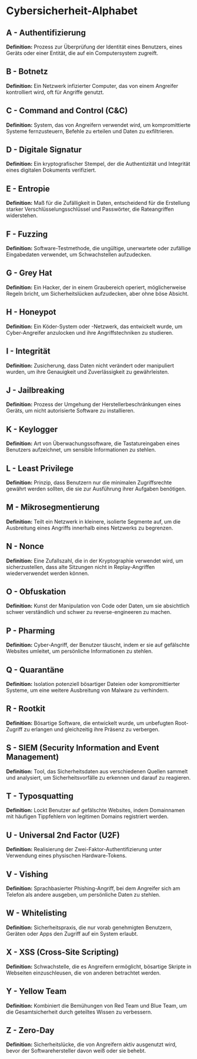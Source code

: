 # Cybersicherheit-Alphabet


## A - Authentifizierung
**Definition:** Prozess zur Überprüfung der Identität eines Benutzers, eines Geräts oder einer Entität, die auf ein Computersystem zugreift.

## B - Botnetz
**Definition:** Ein Netzwerk infizierter Computer, das von einem Angreifer kontrolliert wird, oft für Angriffe genutzt.

## C - Command and Control (C&C)
**Definition:** System, das von Angreifern verwendet wird, um kompromittierte Systeme fernzusteuern, Befehle zu erteilen und Daten zu exfiltrieren.

## D - Digitale Signatur
**Definition:** Ein kryptografischer Stempel, der die Authentizität und Integrität eines digitalen Dokuments verifiziert.

## E - Entropie
**Definition:** Maß für die Zufälligkeit in Daten, entscheidend für die Erstellung starker Verschlüsselungsschlüssel und Passwörter, die Rateangriffen widerstehen.

## F - Fuzzing
**Definition:** Software-Testmethode, die ungültige, unerwartete oder zufällige Eingabedaten verwendet, um Schwachstellen aufzudecken.

## G - Grey Hat
**Definition:** Ein Hacker, der in einem Graubereich operiert, möglicherweise Regeln bricht, um Sicherheitslücken aufzudecken, aber ohne böse Absicht.

## H - Honeypot
**Definition:** Ein Köder-System oder -Netzwerk, das entwickelt wurde, um Cyber-Angreifer anzulocken und ihre Angriffstechniken zu studieren.

## I - Integrität
**Definition:** Zusicherung, dass Daten nicht verändert oder manipuliert wurden, um ihre Genauigkeit und Zuverlässigkeit zu gewährleisten.

## J - Jailbreaking
**Definition:** Prozess der Umgehung der Herstellerbeschränkungen eines Geräts, um nicht autorisierte Software zu installieren.

## K - Keylogger
**Definition:** Art von Überwachungssoftware, die Tastatureingaben eines Benutzers aufzeichnet, um sensible Informationen zu stehlen.

## L - Least Privilege
**Definition:** Prinzip, dass Benutzern nur die minimalen Zugriffsrechte gewährt werden sollten, die sie zur Ausführung ihrer Aufgaben benötigen.

## M - Mikrosegmentierung
**Definition:** Teilt ein Netzwerk in kleinere, isolierte Segmente auf, um die Ausbreitung eines Angriffs innerhalb eines Netzwerks zu begrenzen.

## N - Nonce
**Definition:** Eine Zufallszahl, die in der Kryptographie verwendet wird, um sicherzustellen, dass alte Sitzungen nicht in Replay-Angriffen wiederverwendet werden können.

## O - Obfuskation
**Definition:** Kunst der Manipulation von Code oder Daten, um sie absichtlich schwer verständlich und schwer zu reverse-engineeren zu machen.

## P - Pharming
**Definition:** Cyber-Angriff, der Benutzer täuscht, indem er sie auf gefälschte Websites umleitet, um persönliche Informationen zu stehlen.

## Q - Quarantäne
**Definition:** Isolation potenziell bösartiger Dateien oder kompromittierter Systeme, um eine weitere Ausbreitung von Malware zu verhindern.

## R - Rootkit
**Definition:** Bösartige Software, die entwickelt wurde, um unbefugten Root-Zugriff zu erlangen und gleichzeitig ihre Präsenz zu verbergen.

## S - SIEM (Security Information and Event Management)
**Definition:** Tool, das Sicherheitsdaten aus verschiedenen Quellen sammelt und analysiert, um Sicherheitsvorfälle zu erkennen und darauf zu reagieren.

## T - Typosquatting
**Definition:** Lockt Benutzer auf gefälschte Websites, indem Domainnamen mit häufigen Tippfehlern von legitimen Domains registriert werden.

## U - Universal 2nd Factor (U2F)
**Definition:** Realisierung der Zwei-Faktor-Authentifizierung unter Verwendung eines physischen Hardware-Tokens.

## V - Vishing
**Definition:** Sprachbasierter Phishing-Angriff, bei dem Angreifer sich am Telefon als andere ausgeben, um persönliche Daten zu stehlen.

## W - Whitelisting
**Definition:** Sicherheitspraxis, die nur vorab genehmigten Benutzern, Geräten oder Apps den Zugriff auf ein System erlaubt.

## X - XSS (Cross-Site Scripting)
**Definition:** Schwachstelle, die es Angreifern ermöglicht, bösartige Skripte in Webseiten einzuschleusen, die von anderen betrachtet werden.

## Y - Yellow Team
**Definition:** Kombiniert die Bemühungen von Red Team und Blue Team, um die Gesamtsicherheit durch geteiltes Wissen zu verbessern.

## Z - Zero-Day
**Definition:** Sicherheitslücke, die von Angreifern aktiv ausgenutzt wird, bevor der Softwarehersteller davon weiß oder sie behebt.
